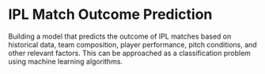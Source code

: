 # IPL Match Outcome Prediction

Building a model that predicts the outcome of IPL matches based on historical data, team composition, player performance, pitch conditions, and other relevant factors. 
This can be approached as a classification problem using machine learning algorithms.
